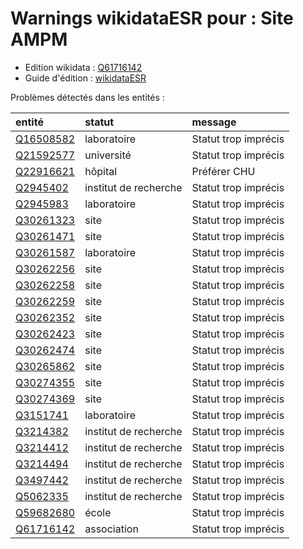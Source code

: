 Warnings wikidataESR pour : Site AMPM
================

- Edition wikidata : [Q61716142](https://www.wikidata.org/wiki/Q61716142)
- Guide d'édition : [wikidataESR](https://github.com/cpesr/wikidataESR/)



Problèmes détectés dans les entités :

|entité                                               |statut                |message              |
|:----------------------------------------------------|:---------------------|:--------------------|
|[Q16508582](https://www.wikidata.org/wiki/Q16508582) |laboratoire           |Statut trop imprécis |
|[Q21592577](https://www.wikidata.org/wiki/Q21592577) |université            |Statut trop imprécis |
|[Q22916621](https://www.wikidata.org/wiki/Q22916621) |hôpital               |Préférer CHU         |
|[Q2945402](https://www.wikidata.org/wiki/Q2945402)   |institut de recherche |Statut trop imprécis |
|[Q2945983](https://www.wikidata.org/wiki/Q2945983)   |laboratoire           |Statut trop imprécis |
|[Q30261323](https://www.wikidata.org/wiki/Q30261323) |site                  |Statut trop imprécis |
|[Q30261471](https://www.wikidata.org/wiki/Q30261471) |site                  |Statut trop imprécis |
|[Q30261587](https://www.wikidata.org/wiki/Q30261587) |laboratoire           |Statut trop imprécis |
|[Q30262256](https://www.wikidata.org/wiki/Q30262256) |site                  |Statut trop imprécis |
|[Q30262258](https://www.wikidata.org/wiki/Q30262258) |site                  |Statut trop imprécis |
|[Q30262259](https://www.wikidata.org/wiki/Q30262259) |site                  |Statut trop imprécis |
|[Q30262352](https://www.wikidata.org/wiki/Q30262352) |site                  |Statut trop imprécis |
|[Q30262423](https://www.wikidata.org/wiki/Q30262423) |site                  |Statut trop imprécis |
|[Q30262474](https://www.wikidata.org/wiki/Q30262474) |site                  |Statut trop imprécis |
|[Q30265862](https://www.wikidata.org/wiki/Q30265862) |site                  |Statut trop imprécis |
|[Q30274355](https://www.wikidata.org/wiki/Q30274355) |site                  |Statut trop imprécis |
|[Q30274369](https://www.wikidata.org/wiki/Q30274369) |site                  |Statut trop imprécis |
|[Q3151741](https://www.wikidata.org/wiki/Q3151741)   |laboratoire           |Statut trop imprécis |
|[Q3214382](https://www.wikidata.org/wiki/Q3214382)   |institut de recherche |Statut trop imprécis |
|[Q3214412](https://www.wikidata.org/wiki/Q3214412)   |institut de recherche |Statut trop imprécis |
|[Q3214494](https://www.wikidata.org/wiki/Q3214494)   |institut de recherche |Statut trop imprécis |
|[Q3497442](https://www.wikidata.org/wiki/Q3497442)   |institut de recherche |Statut trop imprécis |
|[Q5062335](https://www.wikidata.org/wiki/Q5062335)   |institut de recherche |Statut trop imprécis |
|[Q59682680](https://www.wikidata.org/wiki/Q59682680) |école                 |Statut trop imprécis |
|[Q61716142](https://www.wikidata.org/wiki/Q61716142) |association           |Statut trop imprécis |
